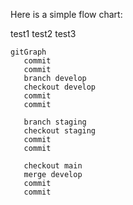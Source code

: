 Here is a simple flow chart:

test1
test2
test3

```mermaid
gitGraph
   commit
   commit
   branch develop
   checkout develop
   commit
   commit

   branch staging
   checkout staging
   commit
   commit
   
   checkout main
   merge develop
   commit
   commit

```